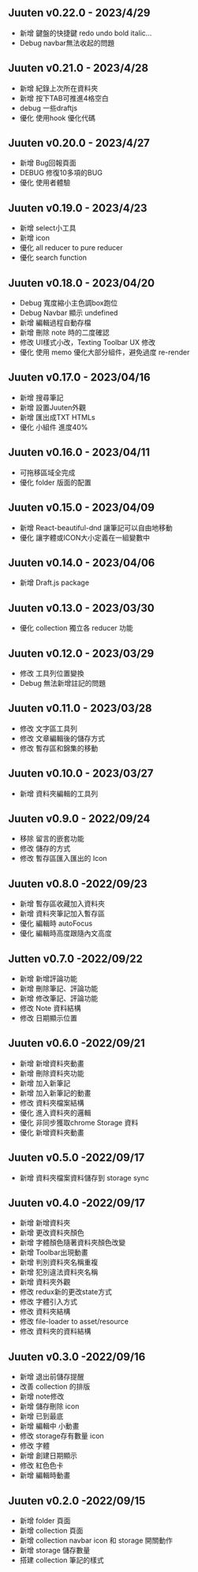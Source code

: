 
## Juuten v0.22.0 - 2023/4/29
- 新增 鍵盤的快捷鍵 redo undo bold italic...
- Debug navbar無法收起的問題

## Juuten v0.21.0 - 2023/4/28
- 新增 紀錄上次所在資料夾
- 新增 按下TAB可推進4格空白
- debug 一些draftjs
- 優化 使用hook 優化代碼


## Juuten v0.20.0 - 2023/4/27
- 新增 Bug回報頁面
- DEBUG 修復10多項的BUG
- 優化 使用者體驗

## Juuten v0.19.0 - 2023/4/23
- 新增 select小工具
- 新增 icon
- 優化 all reducer to pure reducer
- 優化 search function

## Juuten v0.18.0 - 2023/04/20
- Debug 寬度縮小主色調box跑位
- Debug Navbar 顯示 undefined
- 新增 編輯過程自動存檔
- 新增 刪除 note 時的二度確認
- 修改 UI樣式小改，Texting Toolbar UX 修改
- 優化 使用 memo 優化大部分組件，避免過度 re-render

## Juuten v0.17.0 - 2023/04/16
- 新增 搜尋筆記
- 新增 設置Juuten外觀
- 新增 匯出成TXT HTMLs
- 優化 小組件 進度40%

## Juuten v0.16.0 - 2023/04/11
- 可拖移區域全完成
- 優化 folder 版面的配置

## Juuten v0.15.0 - 2023/04/09
- 新增 React-beautiful-dnd 讓筆記可以自由地移動
- 優化 讓字體或ICON大小定義在一組變數中

## Juuten v0.14.0 - 2023/04/06
- 新增 Draft.js package

## Juuten v0.13.0 - 2023/03/30
- 優化 collection 獨立各 reducer 功能 

## Juuten v0.12.0 - 2023/03/29
- 修改 工具列位置變換
- Debug 無法新增註記的問題

## Juuten v0.11.0 - 2023/03/28
- 修改 文字區工具列
- 修改 文章編輯後的儲存方式
- 修改 暫存區和錦集的移動

## Juuten v0.10.0 - 2023/03/27
- 新增 資料夾編輯的工具列

## Juuten v0.9.0 - 2022/09/24
- 移除 留言的嵌套功能
- 修改 儲存的方式
- 修改 暫存區匯入匯出的 Icon

## Juuten v0.8.0 -2022/09/23
- 新增 暫存區收藏加入資料夾
- 新增 資料夾筆記加入暫存區
- 優化 編輯時 autoFocus
- 優化 編輯時高度跟隨內文高度

## Jutten v0.7.0 -2022/09/22
- 新增 新增評論功能
- 新增 刪除筆記、評論功能
- 新增 修改筆記、評論功能
- 修改 Note 資料結構
- 修改 日期顯示位置

## Juuten v0.6.0 -2022/09/21
- 新增 新增資料夾動畫
- 新增 刪除資料夾功能
- 新增 加入新筆記
- 新增 加入新筆記的動畫
- 修改 資料夾檔案結構
- 優化 進入資料夾的邏輯
- 優化 非同步獲取chrome Storage 資料
- 優化 新增資料夾動畫

## Juuten v0.5.0 -2022/09/17 
- 新增 資料夾檔案資料儲存到 storage sync

## Juuten v0.4.0 -2022/09/17
- 新增 新增資料夾
- 新增 更改資料夾顏色
- 新增 字體顏色隨著資料夾顏色改變
- 新增 Toolbar出現動畫
- 新增 判別資料夾名稱重複
- 新增 犯別違法資料夾名稱
- 新增 資料夾外觀
- 修改 redux新的更改state方式
- 修改 字體引入方式
- 修改 資料夾結構
- 修改 file-loader to asset/resource
- 修改 資料夾的資料結構

## Juuten v0.3.0 -2022/09/16
- 新增 退出前儲存提醒
- 改善 collection 的排版
- 新增 note修改 
- 新增 儲存刪除 icon
- 新增 已到最底
- 新增 編輯中 小動畫
- 修改 storage存有數量 icon
- 修改 字體
- 新增 創建日期顯示
- 修改 紅色色卡
- 新增 編輯時動畫

## Juuten v0.2.0 -2022/09/15
- 新增 folder 頁面
- 新增 collection 頁面
- 新增 collection navbar icon 和 storage 開關動作
- 新增 storage 儲存數量
- 搭建 collection 筆記的樣式
